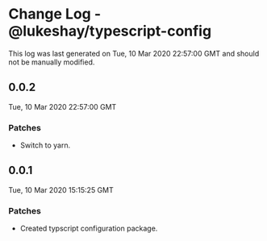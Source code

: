 # Change Log - @lukeshay/typescript-config

This log was last generated on Tue, 10 Mar 2020 22:57:00 GMT and should not be manually modified.

## 0.0.2
Tue, 10 Mar 2020 22:57:00 GMT

### Patches

- Switch to yarn.

## 0.0.1
Tue, 10 Mar 2020 15:15:25 GMT

### Patches

- Created typscript configuration package.

